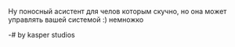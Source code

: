 Ну поносный асистент для челов которым скучно, но она может управлять вашей системой :) немножко

-# by kasper studios
